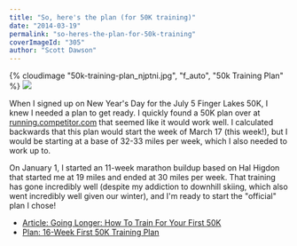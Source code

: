 ```yaml
---
title: "So, here's the plan (for 50K training)"
date: "2014-03-19"
permalink: "so-heres-the-plan-for-50k-training"
coverImageId: "305"
author: "Scott Dawson"
---
```


{% cloudimage "50k-training-plan_njptni.jpg", "f_auto", "50k Training Plan" %}
<img src="/images/50k-training-plan.jpg?nf_resize=fit&w=300&h=400" />

When I signed up on New Year's Day for the July 5 Finger Lakes 50K, I knew I needed a plan to get ready. I quickly found a 50K plan over at [running.competitor.com](http://running.competitor.com/2014/01/training/going-longer-how-to-train-for-your-first-50k_61887) that seemed like it would work well. I calculated backwards that this plan would start the week of March 17 (this week!), but I would be starting at a base of 32-33 miles per week, which I also needed to work up to.

On January 1, I started an 11-week marathon buildup based on Hal Higdon that started me at 19 miles and ended at 30 miles per week. That training has gone incredibly well (despite my addiction to downhill skiing, which also went incredibly well given our winter), and I'm ready to start the "official" plan I chose!

- [Article: Going Longer: How To Train For Your First 50K](http://running.competitor.com/2014/01/training/going-longer-how-to-train-for-your-first-50k_61887#9Crx6roPZ0SLVejx.99)
- [Plan: 16-Week First 50K Training Plan](http://cdn.running.competitor.com/files/2012/11/46_nat_r1.pdf)
